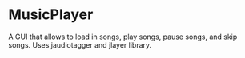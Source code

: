 # MusicPlayer

A GUI that allows to load in songs, play songs, pause songs, and skip songs. Uses jaudiotagger and jlayer library.
